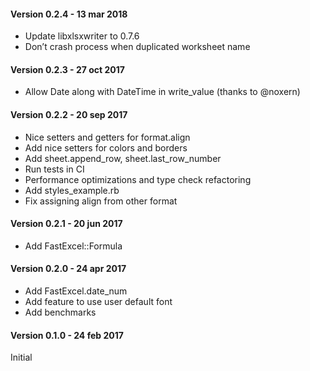 #### Version 0.2.4 - 13 mar 2018

* Update libxlsxwriter to 0.7.6
* Don’t crash process when duplicated worksheet name

#### Version 0.2.3 - 27 oct 2017

* Allow Date along with DateTime in write_value (thanks to @noxern)

#### Version 0.2.2 - 20 sep 2017

* Nice setters and getters for format.align
* Add nice setters for colors and borders
* Add sheet.append_row, sheet.last_row_number
* Run tests in CI
* Performance optimizations and type check refactoring
* Add styles_example.rb
* Fix assigning align from other format

#### Version 0.2.1 - 20 jun 2017

* Add FastExcel::Formula

#### Version 0.2.0 - 24 apr 2017

* Add FastExcel.date_num
* Add feature to use user default font
* Add benchmarks

#### Version 0.1.0 - 24 feb 2017

Initial